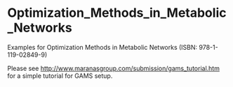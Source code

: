 # Optimization_Methods_in_Metabolic_Networks
Examples for Optimization Methods in Metabolic Networks (ISBN: 978-1-119-02849-9)

Please see http://www.maranasgroup.com/submission/gams_tutorial.htm for a simple tutorial for GAMS setup.
